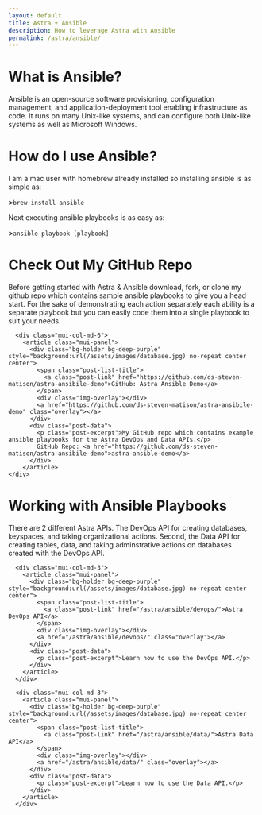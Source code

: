 ```yaml
---
layout: default
title: Astra + Ansible
description: How to leverage Astra with Ansible
permalink: /astra/ansible/
---
```


# What is Ansible?

Ansible is an open-source software provisioning, configuration management, and application-deployment tool enabling infrastructure as code. It runs on many Unix-like systems, and can configure both Unix-like systems as well as Microsoft Windows.

# How do I use Ansible?

I am a mac user with homebrew already installed so installing ansible is as simple as:

<b>></b>```brew install ansible```

Next executing ansible playbooks is as easy as:

<b>></b>```ansible-playbook [playbook]```

# Check Out My GitHub Repo

Before getting started with Astra & Ansible download, fork, or clone my github repo which contains sample ansible playbooks to give you a head start.  For the sake of demonstrating each action separately each ability is a separate playbook but you can easily code them into a single playbook to suit your needs.  
<div class="mui-container">
    <div class="home mui-row">

      <div class="mui-col-md-6">
        <article class="mui-panel">
          <div class="bg-holder bg-deep-purple" style="background:url(/assets/images/database.jpg) no-repeat center center">
            <span class="post-list-title">
              <a class="post-link" href="https://github.com/ds-steven-matison/astra-ansibile-demo">GitHub: Astra Ansible Demo</a>
            </span>
            <div class="img-overlay"></div>
            <a href="https://github.com/ds-steven-matison/astra-ansibile-demo" class="overlay"></a>
          </div>
          <div class="post-data">
            <p class="post-excerpt">My GitHub repo which contains example ansible playbooks for the Astra DevOps and Data APIs.</p>
            GitHub Repo: <a href="https://github.com/ds-steven-matison/astra-ansibile-demo">astra-ansible-demo</a>
          </div>
        </article>
    </div>
  </div>
</div>

# Working with Ansible Playbooks

There are 2 different Astra APIs.  The DevOps API for creating databases, keyspaces, and taking organizational actions.  Second, the Data API for creating tables, data, and taking adminstrative actions on databases created with the DevOps API.

<div class="mui-container">
  <div class="home mui-row">

      <div class="mui-col-md-3">
        <article class="mui-panel">
          <div class="bg-holder bg-deep-purple" style="background:url(/assets/images/database.jpg) no-repeat center center">
            <span class="post-list-title">
              <a class="post-link" href="/astra/ansible/devops/">Astra DevOps API</a>
            </span>
            <div class="img-overlay"></div>
            <a href="/astra/ansible/devops/" class="overlay"></a>
          </div>
          <div class="post-data">
            <p class="post-excerpt">Learn how to use the DevOps API.</p>
          </div>
        </article>
      </div>

      <div class="mui-col-md-3">
        <article class="mui-panel">
          <div class="bg-holder bg-deep-purple" style="background:url(/assets/images/database.jpg) no-repeat center center">
            <span class="post-list-title">
              <a class="post-link" href="/astra/ansible/data/">Astra Data API</a>
            </span>
            <div class="img-overlay"></div>
            <a href="/astra/ansible/data/" class="overlay"></a>
          </div>
          <div class="post-data">
            <p class="post-excerpt">Learn how to use the Data API.</p>
          </div>
        </article>
      </div>
  </div>
</div>

